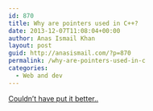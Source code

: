 ```yaml
---
id: 870
title: Why are pointers used in C++?
date: 2013-12-07T11:08:04+00:00
author: Anas Ismail Khan
layout: post
guid: http://anasismail.com/?p=870
permalink: /why-are-pointers-used-in-c
categories:
  - Web and dev
---
```

[Couldn&#8217;t have put it better..](http://www.quora.com/Computer-Science/Why-are-pointers-used-in-C++?srid=iVNs&share=1)
